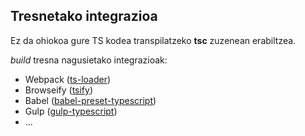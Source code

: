 ## Tresnetako integrazioa

Ez da ohiokoa gure TS kodea transpilatzeko **tsc** zuzenean erabiltzea.

_build_ tresna nagusietako integrazioak: 

- Webpack ([ts-loader](https://www.npmjs.com/package/ts-loader))
- Browseify ([tsify](https://www.npmjs.com/package/tsify))
- Babel ([babel-preset-typescript](https://www.npmjs.com/package/babel-preset-typescript))
- Gulp ([gulp-typescript](https://www.npmjs.com/package/gulp-typescript))
- ...


